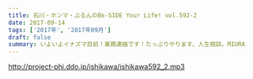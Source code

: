 ```yaml
---
title: 石川・ホンマ・ぶるんのBe-SIDE Your Life! vol.592-2
date: 2017-09-14
tags: ['2017年', '2017年09月']
draft: false
summary: いよいよイナズマ目前！業務連絡です！たっぷりやります、人生相談。MIURA
---
```


http://project-phi.ddo.jp/ishikawa/ishikawa592_2.mp3

